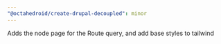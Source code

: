 ```yaml
---
"@octahedroid/create-drupal-decoupled": minor
---
```


Adds the node page for the Route query, and add base styles to tailwind
